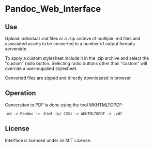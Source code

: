 # Pandoc_Web_Interface

## Use

Upload individual .md files or a .zip archive of multiple .md files and associated assets to be converted to a number of output formats serverside.

To apply a custom stylesheet include it in the .zip archive and select the "custom" radio button. Selecting radio buttons other than "custom" will override a user-supplied stylesheet.

Converted files are zipped and directly downloaded in browser

## Operation

Conversiton to PDF is done using the tool [WKHTMLTOPDF](http://wkhtmltopdf.org/):

`.md -> Pandoc -> .html (w/ CSS) -> WKHTMLTOPDF -> .pdf`

## License

Interface is licensed under an MIT License.
